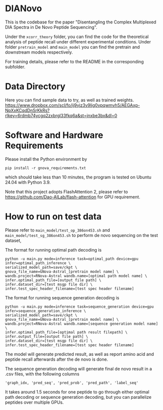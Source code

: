 # DIANovo

This is the codebase for the paper "Disentangling the Complex Multiplexed DIA Spectra in De Novo Peptide Sequencing".

Under the ``xcorr_theory`` folder, you can find the code for the theoretical analysis of peptide recall under different experimental conditions. Under folder ``pretrain_model`` and ``main_model`` you can find the pretrain and downstream models respectively.


For training details, please refer to the README in the corresponding subfolder.

# Data Directory

Here you can find sample data to try, as well as trained weights.
https://www.dropbox.com/scl/fo/ij9vjz3v9lig0vpqwmvh5/AEGAxp-NpXxKCqdDnSrKkRs?rlkey=6rdmb74ycgq2zxbrgl33fkq6a&st=jnxbe3bx&dl=0

# Software and Hardware Requirements

Please install the Python environment by 

``pip install -r gnova_requirements.txt``

which should take less than 10 minutes, the program is tested on Ubuntu 24.04 with Python 3.9.

Note that this project adopts FlashAttention 2, please refer to https://github.com/Dao-AILab/flash-attention for GPU requirement.

# How to run on test data

Please refer to 
``
main_model/test_op_386on453.sh
``
and
``
main_model/test_sg_386on453.sh
``
to perform de novo sequencing on the test dataset,

The format for running optimal path decoding is 
```
python -u main.py mode=inference task=optimal_path device=gpu infer=optimal_path_inference \
serialized_model_path=save/ckpt \
gnova_file_name=GNova-Astral_[pretrain model name] \
wandb.project=RNova-Astral wandb.name=[optimal path model name] \
infer.optimal_path_file=[output file path] \
infer.dataset_dir=[test msgp file dir] \
infer.test_spec_header_filename=[test spec header filename]
```

The format for running sequence generation decoding is
```
python -u main.py mode=inference task=sequence_generation device=gpu infer=sequence_generation_inference \
serialized_model_path=save/ckpt \
gnova_file_name=GNova-Astral_[pretrain model name] \
wandb.project=RNova-Astral wandb.name=[sequence generation model name] \
infer.optimal_path_file=[optimal path result filepath] \
infer.output_file=[output file path] \
infer.dataset_dir=[test msgp file dir] \
infer.test_spec_header_filename=[test spec header filename]
```

The model will generate predicted result, as well as report amino acid and peptide recall afterwards after the de novo is done.

The sequence generation decoding will generate final de novo result in a .csv files, with the following columns
```
'graph_idx, 'pred_seq', 'pred_prob', 'pred_path', 'label_seq'
```

It takes around 1.5 seconds for one peptide to go through either optimal path decoding or sequence generation decoding, but you can parallelize peptides over multiple GPUs.